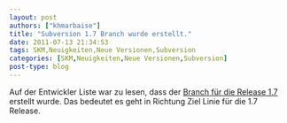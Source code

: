 ```yaml
---
layout: post
authors: ["khmarbaise"]
title: "Subversion 1.7 Branch wurde erstellt."
date: 2011-07-13 21:34:53
tags: SKM,Neuigkeiten,Neue Versionen,Subversion
categories: [SKM,Neuigkeiten,Neue Versionen,Subversion]
post-type: blog
---
```

Auf der Entwickler Liste war zu lesen, dass der <a href="http://old.nabble.com/1.7.x-branch-has-been-created-ts32053470.html">Branch für die Release 1.7</a> erstellt wurde. Das bedeutet es geht in Richtung Ziel Linie für die 1.7 Release.

